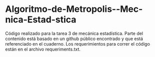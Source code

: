 # Algoritmo-de-Metropolis--Mec-nica-Estad-stica
Código realizado para la tarea 3 de mecánica estadística. Parte del contenido está basado en un github público encontrado y que está referenciado en el cuaderno. Los requerimientos para correr el código están en el archivo requeriments.txt. 
